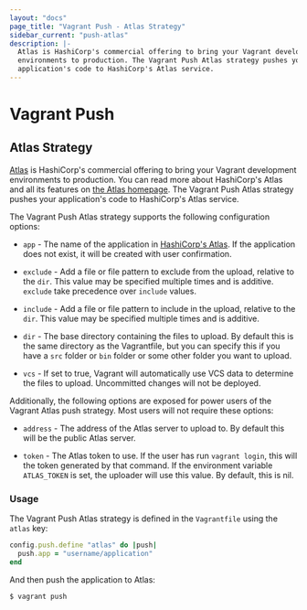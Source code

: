```yaml
---
layout: "docs"
page_title: "Vagrant Push - Atlas Strategy"
sidebar_current: "push-atlas"
description: |-
  Atlas is HashiCorp's commercial offering to bring your Vagrant development
  environments to production. The Vagrant Push Atlas strategy pushes your
  application's code to HashiCorp's Atlas service.
---
```


# Vagrant Push

## Atlas Strategy

[Atlas][] is HashiCorp's commercial offering to bring your Vagrant development
environments to production. You can read more about HashiCorp's Atlas and all
its features on [the Atlas homepage][Atlas]. The Vagrant Push Atlas strategy
pushes your application's code to HashiCorp's Atlas service.

The Vagrant Push Atlas strategy supports the following configuration options:

- `app` - The name of the application in [HashiCorp's Atlas][Atlas]. If the
  application does not exist, it will be created with user confirmation.

- `exclude` - Add a file or file pattern to exclude from the upload, relative to
  the `dir`. This value may be specified multiple times and is additive.
  `exclude` take precedence over `include` values.

- `include` - Add a file or file pattern to include in the upload, relative to
  the `dir`. This value may be specified multiple times and is additive.

- `dir` - The base directory containing the files to upload. By default this is
  the same directory as the Vagrantfile, but you can specify this if you have
  a `src` folder or `bin` folder or some other folder you want to upload.

- `vcs` - If set to true, Vagrant will automatically use VCS data to determine
  the files to upload. Uncommitted changes will not be deployed.

Additionally, the following options are exposed for power users of the Vagrant
Atlas push strategy. Most users will not require these options:

- `address` - The address of the Atlas server to upload to. By default this will
  be the public Atlas server.

- `token` - The Atlas token to use. If the user has run `vagrant login`, this
  will the token generated by that command. If the environment variable
  `ATLAS_TOKEN` is set, the uploader will use this value. By default, this is
  nil.


### Usage

The Vagrant Push Atlas strategy is defined in the `Vagrantfile` using the
`atlas` key:

```ruby
config.push.define "atlas" do |push|
  push.app = "username/application"
end
```

And then push the application to Atlas:

```shell
$ vagrant push
```

[Atlas]: /docs/other/atlas.html "HashiCorp's Atlas Service"
